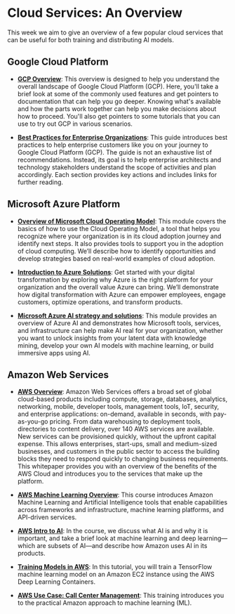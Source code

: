 # Cloud Services: An Overview

This week we aim to give an overview of a few popular cloud services that can be useful for both training and distributing AI models.  

## Google Cloud Platform

- [**GCP Overview**](https://cloud.google.com/docs/overview/): This overview is designed to help you understand the overall landscape of Google Cloud Platform (GCP). Here, you'll take a brief look at some of the commonly used features and get pointers to documentation that can help you go deeper. Knowing what's available and how the parts work together can help you make decisions about how to proceed. You'll also get pointers to some tutorials that you can use to try out GCP in various scenarios.

- [**Best Practices for Enterprise Organizations**](https://cloud.google.com/docs/enterprise/best-practices-for-enterprise-organizations): 
This guide introduces best practices to help enterprise customers like you on your journey to Google Cloud Platform (GCP). The guide is not an exhaustive list of recommendations. Instead, its goal is to help enterprise architects and technology stakeholders understand the scope of activities and plan accordingly. Each section provides key actions and includes links for further reading.

## Microsoft Azure Platform

- [**Overview of Microsoft Cloud Operating Model**](https://docs.microsoft.com/en-us/learn/modules/cloud-operating-model/1-introduction): This module covers the basics of how to use the Cloud Operating Model, a tool that helps you recognize where your organization is in its cloud adoption journey and identify next steps. It also provides tools to support you in the adoption of cloud computing. We’ll describe how to identify opportunities and develop strategies based on real-world examples of cloud adoption.

- [**Introduction to Azure Solutions**](https://docs.microsoft.com/en-us/learn/modules/intro-azure-areas-and-solutions/1-introduction): Get started with your digital transformation by exploring why Azure is the right platform for your organization and the overall value Azure can bring. We’ll demonstrate how digital transformation with Azure can empower employees, engage customers, optimize operations, and transform products.

- [**Microsoft Azure AI strategy and solutions**](https://docs.microsoft.com/en-us/learn/modules/azure-artificial-intelligence/1-introduction-to-azure-artificial-intelligence): This module provides an overview of Azure AI and demonstrates how Microsoft tools, services, and infrastructure can help make AI real for your organization, whether you want to unlock insights from your latent data with knowledge mining, develop your own AI models with machine learning, or build immersive apps using AI.

## Amazon Web Services

- [**AWS Overview**](cloud_services/aws-overview.pdf): Amazon Web Services offers a broad set of global cloud-based products including
compute, storage, databases, analytics, networking, mobile, developer tools,
management tools, IoT, security, and enterprise applications: on-demand, available in
seconds, with pay-as-you-go pricing. From data warehousing to deployment tools,
directories to content delivery, over 140 AWS services are available. New services can
be provisioned quickly, without the upfront capital expense. This allows enterprises,
start-ups, small and medium-sized businesses, and customers in the public sector to
access the building blocks they need to respond quickly to changing business
requirements. This whitepaper provides you with an overview of the benefits of the
AWS Cloud and introduces you to the services that make up the platform.

- [**AWS Machine Learning Overview**](https://www.aws.training/learningobject/video?id=16207&trk=gs_card): This course introduces Amazon Machine Learning and Artificial Intelligence tools that enable capabilities across frameworks and infrastructure, machine learning platforms, and API-driven services.

- [**AWS Intro to AI**](https://www.aws.training/learningobject/video?id=16428&trk=gs_card): In the course, we discuss what AI is and why it is important, and take a brief look at machine learning and deep learning—which are subsets of AI—and describe how Amazon uses AI in its products.

- [**Training Models in AWS**](https://aws.amazon.com/getting-started/tutorials/train-deep-learning-model-aws-ec2-containers/): In this tutorial, you will train a TensorFlow machine learning model on an Amazon EC2 instance using the AWS Deep Learning Containers.

- [**AWS Use Case: Call Center Management**](https://www.aws.training/learningobject/wbc?id=12531&trk=gs_card): This training introduces you to the practical Amazon approach to machine learning (ML).